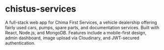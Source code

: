 # chistus-services
A full-stack web app for Chima First Services, a vehicle dealership offering fairly used cars, pumps, spare parts, and documentation services. Built with React, Node.js, and MongoDB. Features include a mobile-first design, admin dashboard, image upload via Cloudinary, and JWT-secured authentication.
